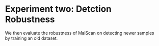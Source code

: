 # Experiment two: Detction Robustness

We then evaluate the robustness of MalScan on detecting newer samples by training an old dataset.


